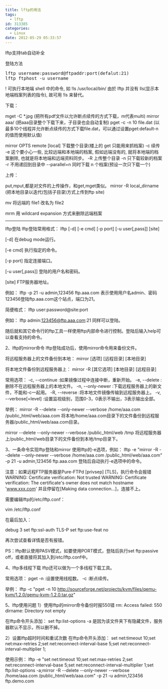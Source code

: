 ```yaml
---
title: lftp的用法
tags:
  - lftp
id: 313385
categories:
  - Linux
date: 2012-05-29 05:33:57
---
```


lftp支持tab自动补全

登陆方法

<pre class="lang:sh decode:true " >lftp username:password@ftpaddr:port(defalut:21)
lftp ftphost -u username</pre> 
!
可执行本地端 shell 中的命令, 如 !ls /usr/local/bin/
由於 lftp 并没有 lls(显示本地端档案列表的指令), 故可用 !ls 来替代。

下载：

  mget -C *.jpg  (把所有pdf文件以允许断点续传的方式下载，m代表multi)
  mirror aaa/  (把aaa目录整个下载下来，子目录也会自动复制)
  pget -c -n 10 file.dat  (以最多10个线程并允许断点续传的方式下载file.dat，可以通过设置pget:default-n的值而使用默认值)

mirror OPTS remote [local]
下载整个目录(楼上的 get 只能用来抓档案)
-c 续传
-e 这个要小心一些, 比较远端和本地端的档案, 假如远端没有的, 就将本地端的档案删除, 也就是将本地端和远端资料同步。
-R 上传整个目录
-n 只下载较新的档案
-r 不用递回到目录中
--parallel=n 同时下载 n 个档案(预设一次只下载一个)

上传：

  put,mput,都是对文件的上传操作，和get,mget类似。
  mirror -R local_dirname (把本地目录以迭代(包括子目录)方式上传到ftp site)

mv
将远端的 file1 改名为 file2

mrm
用 wildcard expansion 方式来删除远端档案

------
lftp登陆
lftp登陆常用格式：
lftp [-d] [-e cmd] [-p port] [-u user[,pass]] [site]

[-d]
在debug mode运行。

[-e cmd]
执行指定的命令。

[-p port]
指定连接端口。

[-u user[,pass]]
登陆的用户名和密码。

[site]
FTP服务器地址。

例如：
lftp -p 21 -u admin,123456 ftp.aaa.com
表示使用用户名admin、密码123456登陆ftp.aaa.com这个站点，端口为21。

简便格式：
lftp user:password@site:port

例如：
lftp admin:123456@ftp.aaa.com:21
同样可以登陆。

随后就和其它命令行的ftp工具一样使用ftp内部命令进行控制。登陆后输入help可以查看支持的命令。

2、lftp的mirror命令
lftp登陆成功后，使用mirror命令用来备份文件。

将远程服务器上的文件备份到本地：
mirror [选项] [远程目录] [本地目录]

将本地文件备份到远程服务器上：
mirror -R [其它选项] [本地目录] [远程目录]

常用选项：
-c, --continue :如果镜像过程中连接中断，重新开始。
-e, --delete :删除不在远程服务器上的本地文件。
-n, --only-newer :下载远程服务器上的新文件，不能和-c一起用。
-R, --reverse :将本地文件镜像传输到远程服务器上。
-v, --verbose[=level] :设置监视级别，范围0-3，0表示不输出，3表示输出全部。

举例：
mirror -R --delete --only-newer --verbose /home/aaa.com /public_html/web/aaa.com
将本地/home/aaa.com目录下的文件备份到远程服务器/public_html/web/aaa.com目录。

mirror --delete --only-newer --verbose /public_html/web /tmp
将远程服务器上/public_html/web目录下的文件备份到本地/tmp目录下。

3、一条命令实现lftp登陆和mirror
使用lftp的-e选项，例如：
lftp -e "mirror -R --delete --only-newer --verbose /home/aaa.com /public_html/web/aaa.com" -p 21 -u admin,123456 ftp.aaa.com
登陆后自动执行-e选项中的命令。

注意：如果远程FTP服务器是Pure-FTPd [privsep] [TLS]，执行命令会报错
WARNING: Certificate verification: Not trusted
WARNING: Certificate verification: The certificate's owner does not match hostname 'www.xxx.com'
并且停留在[Making data connection...]，连接不上。

需要编辑lftp的/etc/lftp.conf：

vim /etc/lftp.conf

在最后加入：

debug 3
set ftp:ssl-auth TLS-P
set ftp:use-feat no

再次尝试查看详情是否有报错。

PS：lftp默认使用PASV模式，如要使用PORT模式，登陆后执行set ftp:passive off，或者直接将其加入到/etc/lftp.conf中。

4、lftp多线程下载
lftp还可以做为一个多线程下载工具。

常用选项：
pget -n :设置使用线程数。
-c :断点续传。

举例：
lftp -c "pget -n 10 http://sourceforge.net/projects/kvm/files/qemu-kvm/1.2.0/qemu-kvm-1.2.0.tar.gz"

5、lftp使用问题
1）使用lftp的mirror命令备份时报550错
rm: Access failed: 550 dirname: Directory not empty

在lftp命令开头添加：
set ftp:list-options -a
是因为该文件夹下有隐藏文件，服务器默认不显示，所以删不掉。

2）设置lftp超时时间和重试次数
在lftp命令开头添加：
set net:timeout 10;set net:max-retries 2;set net:reconnect-interval-base 5;set net:reconnect-interval-multiplier 1;

使用示例：
lftp -e "set net:timeout 10;set net:max-retries 2;set net:reconnect-interval-base 5;set net:reconnect-interval-multiplier 1;set ftp:list-options -a;mirror -R --delete --only-newer --verbose /home/aaa.com /public_html/web/aaa.com" -p 21 -u admin,123456 ftp.demo.com